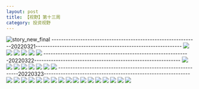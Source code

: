 ```yaml
---
layout: post
title: 【视野】第十三周
category: 投资视野
---
```

![story_new_final](http://r8s97vm6g.hd-bkt.clouddn.com/img/story_new_final_0322.png)
-------------------------------------------------------------20220321-------------------------------------------------------------
![](http://r8s97vm6g.hd-bkt.clouddn.com/img/factors-0321-2.PNG)
![](http://r8s97vm6g.hd-bkt.clouddn.com/img/factors-0321-1.PNG)
![](http://r8s97vm6g.hd-bkt.clouddn.com/img/factors-0321-3.png)
![](http://r8s97vm6g.hd-bkt.clouddn.com/img/factors-0321-4.png)
![](http://r8s97vm6g.hd-bkt.clouddn.com/img/factors-0321-5.png)
![](http://r8s97vm6g.hd-bkt.clouddn.com/img/factors-0321-6.png)
-------------------------------------------------------------20220322-------------------------------------------------------------
![](http://r8s97vm6g.hd-bkt.clouddn.com/img/factors-0322-1.png)
![](http://r8s97vm6g.hd-bkt.clouddn.com/img/factors-0322-2.png)
![](http://r8s97vm6g.hd-bkt.clouddn.com/img/factors-0322-3.png)
![](http://r8s97vm6g.hd-bkt.clouddn.com/img/factors-0322-4.png)
![](http://r8s97vm6g.hd-bkt.clouddn.com/img/factors-0322-5.png)
![](http://r8s97vm6g.hd-bkt.clouddn.com/img/factors-0322-6.png)
![](http://r8s97vm6g.hd-bkt.clouddn.com/img/factors-0322-7.png)
![](http://r8s97vm6g.hd-bkt.clouddn.com/img/factors-0322-8.png)
-------------------------------------------------------------20220323-------------------------------------------------------------
![](http://r8s97vm6g.hd-bkt.clouddn.com/img/factors-220323-1.png)
![](http://r8s97vm6g.hd-bkt.clouddn.com/img/factors-220323-2.png)
![](http://r8s97vm6g.hd-bkt.clouddn.com/img/factors-220323-3.png)
![](http://r8s97vm6g.hd-bkt.clouddn.com/img/factors-220323-4.png)
![](http://r8s97vm6g.hd-bkt.clouddn.com/img/factors-220323-5.png)
![](http://r8s97vm6g.hd-bkt.clouddn.com/img/factors-220323-6.png)
![](http://r8s97vm6g.hd-bkt.clouddn.com/img/factors-220323-7.png)
![](http://r8s97vm6g.hd-bkt.clouddn.com/img/factors-220323-8.png)
![](http://r8s97vm6g.hd-bkt.clouddn.com/img/factors-220323-9.png)
![](http://r8s97vm6g.hd-bkt.clouddn.com/img/factors-220323-10.png)
![](http://r8s97vm6g.hd-bkt.clouddn.com/img/factors-220323-11.png)
![](http://r8s97vm6g.hd-bkt.clouddn.com/img/factors-220323-12.png)
![](http://r8s97vm6g.hd-bkt.clouddn.com/img/factors-220323-13.png)
![](http://r8s97vm6g.hd-bkt.clouddn.com/img/factors-220323-14.png)
![](http://r8s97vm6g.hd-bkt.clouddn.com/img/factors-220323-15.png)
![](http://r8s97vm6g.hd-bkt.clouddn.com/img/factors-220323-16.png)
![](http://r8s97vm6g.hd-bkt.clouddn.com/img/factors-220323-17.png)


  




